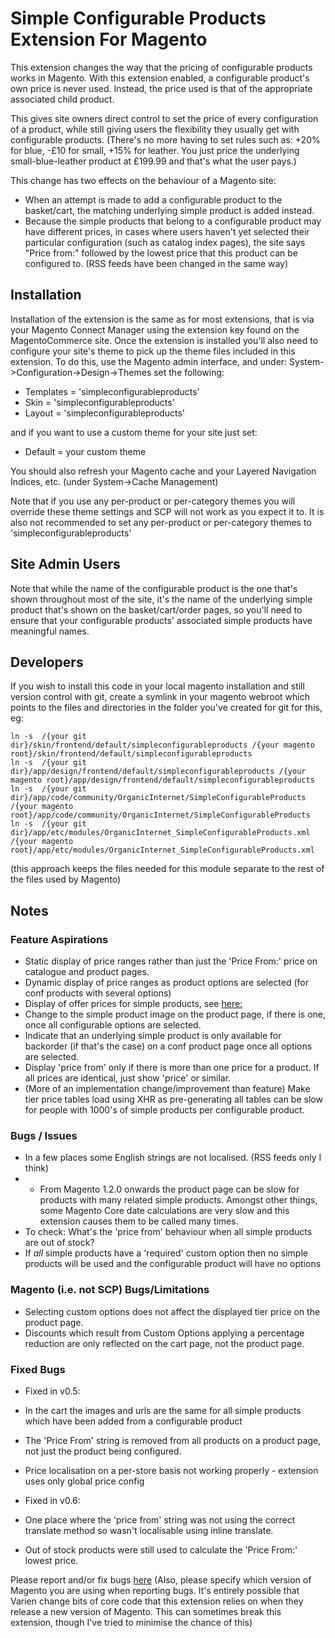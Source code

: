 Simple Configurable Products Extension For Magento
==================================================

This extension changes the way that the pricing of configurable products works in Magento.
With this extension enabled, a configurable product's own price is never used. Instead, the price used is that of the appropriate associated child product.

This gives site owners direct control to set the price of every configuration of a product, while still giving users the flexibility they usually get with configurable products.
(There's no more having to set rules such as: +20% for blue, -£10 for small, +15% for leather. You just price the underlying small-blue-leather product at £199.99 and that's what the user pays.)


This change has two effects on the behaviour of a Magento site:

* When an attempt is made to add a configurable product to the basket/cart, the matching underlying simple product is added instead.
* Because the simple products that belong to a configurable product may have different prices, in cases where users haven't yet selected their particular configuration (such as catalog index pages), the site says "Price from:" followed by the lowest price that this product can be configured to. (RSS feeds have been changed in the same way)



Installation
------------

Installation of the extension is the same as for most extensions, that is via your Magento Connect Manager using the extension key found on the MagentoCommerce site.
Once the extension is installed you'll also need to configure your site's theme to pick up the theme files included in this extension.
To do this, use the Magento admin interface, and under: System->Configuration->Design->Themes set the following:

* Templates = 'simpleconfigurableproducts'
* Skin = 'simpleconfigurableproducts'
* Layout = 'simpleconfigurableproducts'

and if you want to use a custom theme for your site just set:

* Default = your custom theme

You should also refresh your Magento cache and your Layered Navigation Indices, etc. (under System->Cache Management)

Note that if you use any per-product or per-category themes you will override these theme settings and SCP will not work as you expect it to.
It is also not recommended to set any per-product or per-category themes to 'simpleconfigurableproducts'



Site Admin Users
----------------

Note that while the name of the configurable product is the one that's shown throughout most of the site, it's the name of the underlying simple product that's shown on the basket/cart/order pages, so you'll need to ensure that your configurable products' associated simple products have meaningful names.


Developers
----------

If you wish to install this code in your local magento installation and still version control with git, create a symlink in your magento webroot which points to the files and directories in the folder you've created for git for this, eg:

    ln -s  /{your git dir}/skin/frontend/default/simpleconfigurableproducts /{your magento root}/skin/frontend/default/simpleconfigurableproducts
    ln -s  /{your git dir}/app/design/frontend/default/simpleconfigurableproducts /{your magento root}/app/design/frontend/default/simpleconfigurableproducts
    ln -s  /{your git dir}/app/code/community/OrganicInternet/SimpleConfigurableProducts /{your magento root}/app/code/community/OrganicInternet/SimpleConfigurableProducts
    ln -s  /{your git dir}/app/etc/modules/OrganicInternet_SimpleConfigurableProducts.xml /{your magento root}/app/etc/modules/OrganicInternet_SimpleConfigurableProducts.xml

(this approach keeps the files needed for this module separate to the rest of the files used by Magento)



Notes
-----

### Feature Aspirations
* Static display of price ranges rather than just the 'Price From:' price on catalogue and product pages.
* Dynamic display of price ranges as product options are selected (for conf products with several options)
* Display of offer prices for simple products, see [here:](http://www.magentocommerce.com/boards/viewreply/143350/)
* Change to the simple product image on the product page, if there is one, once all configurable options are selected.
* Indicate that an underlying simple product is only available for backorder (if that's the case) on a conf product page once all options are selected.
* Display 'price from' only if there is more than one price for a product. If all prices are identical, just show 'price' or similar.
* (More of an implementation change/improvement than feature) Make tier price tables load using XHR as pre-generating all tables can be slow for people with 1000's of simple products per configurable product.

### Bugs / Issues
* In a few places some English strings are not localised. (RSS feeds only I think)
* * From Magento 1.2.0 onwards the product page can be slow for products with many related simple products. Amongst other things, some Magento Core date calculations are very slow and this extension causes them to be called many times.
* To check: What's the 'price from' behaviour when all simple products are out of stock?
* If _all_ simple products have a 'required' custom option then no simple products will be used and the configurable product will have no options

### Magento (i.e. not SCP) Bugs/Limitations
* Selecting custom options does not affect the displayed tier price on the product page.
* Discounts which result from Custom Options applying a percentage reduction are only reflected on the cart page, not the product page.

### Fixed Bugs
* Fixed in v0.5:
* In the cart the images and urls are the same for all simple products which have been added from a configurable product
* The 'Price From' string is removed from all products on a product page, not just the product being configured.
* Price localisation on a per-store basis not working properly - extension uses only global price config

* Fixed in v0.6:
* One place where the 'price from' string was not using the correct translate method so wasn't localisable using inline translate.
* Out of stock products were still used to calculate the 'Price From:' lowest price.

Please report and/or fix bugs [here](http://www.magentocommerce.com/boards/viewchild/11415/)
(Also, please specify which version of Magento you are using when reporting bugs. It's entirely possible that Varien change bits of core code that this extension relies on when they release a new version of Magento. This can sometimes break this extension, though I've tried to minimise the chance of this)
